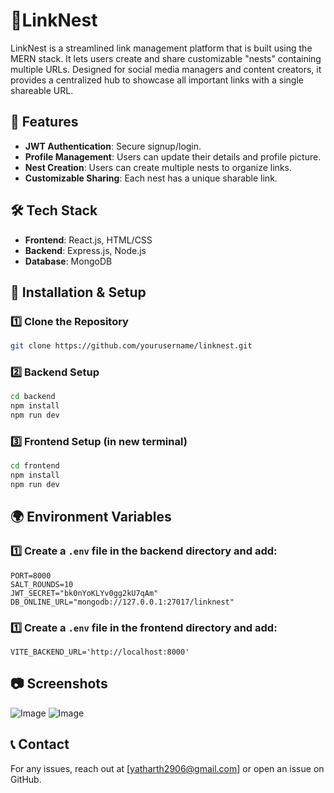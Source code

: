 # 🔗LinkNest
LinkNest is a streamlined link management platform that is built using the MERN stack. It lets users create and share customizable "nests" containing multiple URLs. 
Designed for social media managers and content creators, it provides a centralized hub to showcase all important links with a single shareable URL.


## 🎯 Features
- **JWT Authentication**: Secure signup/login.
- **Profile Management**: Users can update their details and profile picture.
- **Nest Creation**: Users can create multiple nests to organize links.
- **Customizable Sharing**: Each nest has a unique sharable link.

## 🛠️ Tech Stack
- **Frontend**: React.js, HTML/CSS
- **Backend**: Express.js, Node.js
- **Database**: MongoDB

## 🚀 Installation & Setup

### 1️⃣ Clone the Repository
```sh
git clone https://github.com/yourusername/linknest.git
```

### 2️⃣ Backend Setup
```sh
cd backend
npm install
npm run dev
```

### 3️⃣ Frontend Setup (in new terminal)
```sh
cd frontend
npm install
npm run dev
```

## 🌍 Environment Variables

### 1️⃣ Create a `.env` file in the backend directory and add:
```
PORT=8000
SALT_ROUNDS=10
JWT_SECRET="bk0nYoKLYv0gg2kU7qAm"
DB_ONLINE_URL="mongodb://127.0.0.1:27017/linknest"
```

### 1️⃣ Create a `.env` file in the frontend directory and add:
```
VITE_BACKEND_URL='http://localhost:8000'
```

## 📷 Screenshots
![Image](https://github.com/user-attachments/assets/8d8d2798-6639-44e5-b331-42c3e3da153b)
![Image](https://github.com/user-attachments/assets/7fe9543c-8d9d-4474-bbd9-17d880c5bf43)

## 📞 Contact
For any issues, reach out at [yatharth2906@gmail.com] or open an issue on GitHub.

